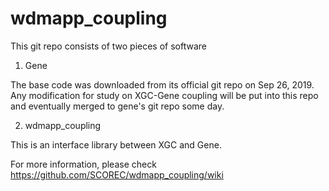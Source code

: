 # wdmapp_coupling

This git repo consists of two pieces of software

1. Gene

The base code was downloaded from its official git repo on Sep 26, 2019.
Any modification for study on XGC-Gene coupling will be put into this repo and 
eventually merged to gene's git repo some day.

2. wdmapp_coupling

This is an interface library between XGC and Gene.

For more information, please check https://github.com/SCOREC/wdmapp_coupling/wiki
